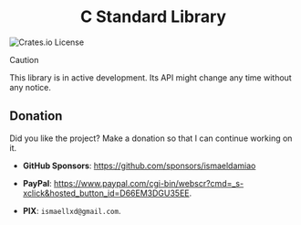 <h1 align="center">C Standard Library</h1>

![Crates.io License](https://img.shields.io/crates/l/MIT)

> [!CAUTION]
> This library is in active development. Its API might change any time without any notice.

## Donation

Did you like the project? Make a donation so that I can continue working on it.

- **GitHub Sponsors**: https://github.com/sponsors/ismaeldamiao

- **PayPal**: <https://www.paypal.com/cgi-bin/webscr?cmd=_s-xclick&hosted_button_id=D66EM3DGU35EE>.

- **PIX**: `ismaellxd@gmail.com`.
